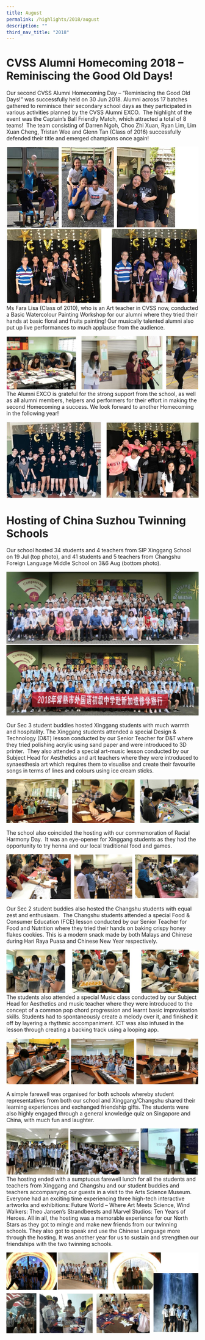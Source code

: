 ```yaml
---
title: August
permalink: /highlights/2018/august
description: ""
third_nav_title: "2018"
---
```

# CVSS Alumni Homecoming 2018 – Reminiscing the Good Old Days!
Our second CVSS Alumni Homecoming Day – “Reminiscing the Good Old Days!” was successfully held on 30 Jun 2018. Alumni across 17 batches gathered to reminisce their secondary school days as they participated in various activities planned by the CVSS Alumni EXCO.  The highlight of the event was the Captain’s Ball Friendly Match, which attracted a total of 8 teams!  The team consisting of Darren Ngoh, Choo Zhi Xuan, Ryan Lim, Lim Xuan Cheng, Tristan Wee and Glenn Tan (Class of 2016) successfully defended their title and emerged champions once again!

![](/images/Alumni1.jpeg)
Ms Fara Lisa (Class of 2010), who is an Art teacher in CVSS now, conducted a Basic Watercolour Painting Workshop for our alumni where they tried their hands at basic floral and fruits painting! Our musically talented alumni also put up live performances to much applause from the audience.

![](/images/Alumni2.jpeg)
The Alumni EXCO is grateful for the strong support from the school, as well as all alumni members, helpers and performers for their effort in making the second Homecoming a success. We look forward to another Homecoming in the following year!

![](/images/Alumni3.jpeg)

# Hosting of China Suzhou Twinning Schools

Our school hosted 34 students and 4 teachers from SIP Xinggang School on 19 Jul (top photo), and 41 students and 5 teachers from Changshu Foreign Language Middle School on 3&6 Aug (bottom photo).

![](/images/Hosting1.jpeg)
![](/images/Hosting2.jpeg)

Our Sec 3 student buddies hosted Xinggang students with much warmth and hospitality. The Xinggang students attended a special Design & Technology (D&T) lesson conducted by our Senior Teacher for D&T where they tried polishing acrylic using sand paper and were introduced to 3D printer.  They also attended a special art-music lesson conducted by our Subject Head for Aesthetics and art teachers where they were introduced to synaesthesia art which requires them to visualise and create their favourite songs in terms of lines and colours using ice cream sticks. 

![](/images/Hosting3.jpeg)

The school also coincided the hosting with our commemoration of Racial Harmony Day.  It was an eye-opener for Xinggang students as they had the opportunity to try henna and our local traditional food and games.

![](/images/Hosting4.jpeg)

Our Sec 2 student buddies also hosted the Changshu students with equal zest and enthusiasm.  The Changshu students attended a special Food & Consumer Education (FCE) lesson conducted by our Senior Teacher for Food and Nutrition where they tried their hands on baking crispy honey flakes cookies. This is a modern snack made by both Malays and Chinese during Hari Raya Puasa and Chinese New Year respectively.

![](/images/Hosting5.jpeg)
The students also attended a special Music class conducted by our Subject Head for Aesthetics and music teacher where they were introduced to the concept of a common pop chord progression and learnt basic improvisation skills. Students had to spontaneously create a melody over it, and finished it off by layering a rhythmic accompaniment. ICT was also infused in the lesson through creating a backing track using a looping app.

![](/images/Hosting6.jpeg)

A simple farewell was organised for both schools whereby student representatives from both our school and Xinggang/Changshu shared their learning experiences and exchanged friendship gifts. The students were also highly engaged through a general knowledge quiz on Singapore and China, with much fun and laughter.

![](/images/Hosting7.jpeg)
The hosting ended with a sumptuous farewell lunch for all the students and teachers from Xinggang and Changshu and our student buddies and teachers accompanying our guests in a visit to the Arts Science Museum. Everyone had an exciting time experiencing three high-tech interactive artworks and exhibitions: Future World – Where Art Meets Science, Wind Walkers: Theo Jansen’s Strandbeests and Marvel Studios: Ten Years of Heroes. All in all, the hosting was a memorable experience for our North Stars as they got to mingle and make new friends from our twinning schools. They also got to speak and use the Chinese Language more through the hosting. It was another year for us to sustain and strengthen our friendships with the two twinning schools.

![](/images/Hosting8.jpeg)